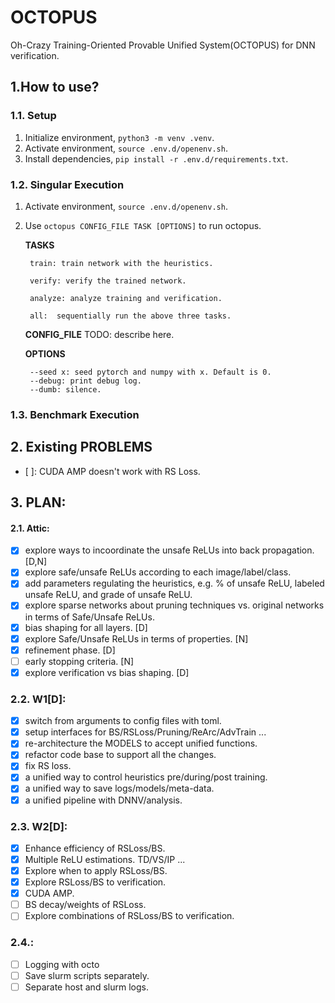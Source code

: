 # OCTOPUS
Oh-Crazy Training-Oriented Provable Unified System(OCTOPUS) for DNN verification.

## 1.How to use?
### 1.1. Setup
1. Initialize environment, `python3 -m venv .venv`.
2. Activate environment, `source .env.d/openenv.sh`.
3. Install dependencies, `pip install -r .env.d/requirements.txt`.

### 1.2. Singular Execution
1. Activate environment, `source .env.d/openenv.sh`.
2. Use `octopus CONFIG_FILE TASK [OPTIONS]` to run octopus.

    **TASKS**

        train: train network with the heuristics.

        verify: verify the trained network.

        analyze: analyze training and verification.

        all:  sequentially run the above three tasks.

    **CONFIG_FILE**
    TODO: describe here.

    **OPTIONS**

        --seed x: seed pytorch and numpy with x. Default is 0.
        --debug: print debug log.
        --dumb: silence.

### 1.3. Benchmark Execution

## 2. Existing PROBLEMS
* [ ]: CUDA AMP doesn't work with RS Loss.
   

## 3. PLAN:
#### 2.1. Attic:
* [x] explore ways to incoordinate the unsafe ReLUs into back propagation. [D,N]
* [x] explore safe/unsafe ReLUs according to each image/label/class.
* [x] add parameters regulating the heuristics, e.g. % of unsafe ReLU, labeled unsafe ReLU, and grade of unsafe ReLU.
* [x] explore sparse networks about pruning techniques vs. original networks in terms of Safe/Unsafe ReLUs.
* [x] bias shaping for all layers. [D]
* [x] explore Safe/Unsafe ReLUs in terms of properties. [N]
* [x] refinement phase. [D]
* [ ] early stopping criteria. [N]
* [x] explore verification vs bias shaping. [D]

### 2.2. W1[D]:
* [x] switch from arguments to config files with toml.
* [x] setup interfaces for BS/RSLoss/Pruning/ReArc/AdvTrain ...
* [x] re-architecture the MODELS to accept unified functions.
* [x] refactor code base to support all the changes.
* [x] fix RS loss.
* [x] a unified way to control heuristics pre/during/post training.
* [x] a unified way to save logs/models/meta-data.
* [x] a unified pipeline with DNNV/analysis.

### 2.3. W2[D]:
* [x] Enhance efficiency of RSLoss/BS.
* [x] Multiple ReLU estimations. TD/VS/IP ...
* [x] Explore when to apply RSLoss/BS.
* [x] Explore RSLoss/BS to verification.
* [x] CUDA AMP.
* [ ] BS decay/weights of RSLoss.
* [ ] Explore combinations of RSLoss/BS to verification.

### 2.4.:
* [ ] Logging with octo
* [ ] Save slurm scripts separately.
* [ ] Separate host and slurm logs.